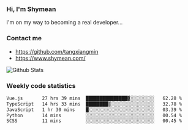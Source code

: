 ### Hi, I'm Shymean

I'm on my way to becoming a real developer...

### Contact me

- <https://github.com/tangxiangmin>
- <https://www.shymean.com/>

![Github Stats](https://github-readme-stats.vercel.app/api?username=tangxiangmin&show_icons=true&theme=dark)


###  Weekly code statistics

<!--START_SECTION:waka-->

```txt
Vue.js       27 hrs 39 mins  ███████████████▓░░░░░░░░░   62.28 %
TypeScript   14 hrs 33 mins  ████████▒░░░░░░░░░░░░░░░░   32.78 %
JavaScript   1 hr 30 mins    █░░░░░░░░░░░░░░░░░░░░░░░░   03.39 %
Python       14 mins         ░░░░░░░░░░░░░░░░░░░░░░░░░   00.54 %
SCSS         11 mins         ░░░░░░░░░░░░░░░░░░░░░░░░░   00.45 %
```

<!--END_SECTION:waka-->